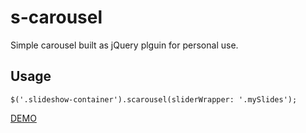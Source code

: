 # s-carousel
Simple carousel built as jQuery plguin for personal use.

## Usage

    $('.slideshow-container').scarousel(sliderWrapper: '.mySlides');

[DEMO](kirans.me/s-carousel/)
